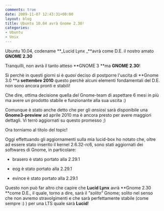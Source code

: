 ```yaml
---
comments: true
date: 2009-11-07 12:43:31+00:00
layout: blog
title: Ubuntu 10.04 avrà Gnome 2.30!
categories:
- Ubuntu
- Unix
---
```


Ubuntu 10.04, codename **_Lucid Lynx _**avrà come D.E. il nostro amato **GNOME 2.30**

Tranquilli, non avrà il tanto atteso **GNOME 3 **ma **GNOME 2.30**!

Si perchè in questi giorni si è _quasi_ deciso di postporre l'uscita di **Gnome 3.0 **a **settembre 2010** questo perchè alcuni elementi fondamentali del D.E. non sono ancora pronti e stabili!

Che dire, ottima decisione quella del Gnome-team di aspettare 6 mesi in più ma avere un prodotto stabile e funzionante alla sua uscita :)

Comunque è stato anche detto che per gli _ansiosi_ sarà disponibile una **Gnome3-preview** ad aprile 2010 ma è ancora presto per avere maggiori dettagli. Vi terrò aggiornati su questo promesso ;)

Ora torniamo al titolo del topic!

Oggi effettuando gli aggiornamenti sulla mia lucid-box ho notato che, oltre ad essere stato inserito il kernel 2.6.32-rc6, sono stati aggiornati dei softwares di Gnome, in particolare:



	
  * brasero è stato portato alla 2.29.1

	
  * eog è stato portato alla 2.29.1

	
  * evince è stato portato alla 2.29.1


Questo non può far altro che capire che **Lucid Lynx** avrà **Gnome 2.30 **come D.E., il quale, torno a dire, sarà il _"solito"_ Gnome; solito nel senso che non avremo stravolgimenti e che sarà perfettamente stabile (come sempre :) ) per una LTS quale sarà **Lucid**!
